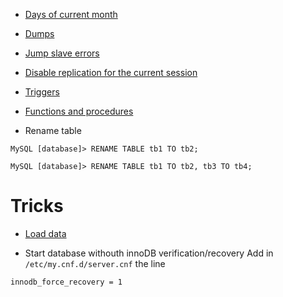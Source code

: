 <!-- TITLE: Mysql -->

* [Days of current month](/mysql/daysofmonth)

* [Dumps](/mysql/dumps)

* [Jump slave errors](mysql/jumpslaveerrors)

* [Disable replication for the current session](mysql/disablereplicationforsession)

* [Triggers](mysql/triggers)

* [Functions and procedures](mysql/funcsprocs)

* Rename table
```mysql
MySQL [database]> RENAME TABLE tb1 TO tb2;
```
```mysql
MySQL [database]> RENAME TABLE tb1 TO tb2, tb3 TO tb4;
```


# Tricks

* [Load data](mysql/loaddata)

* Start database withouth innoDB verification/recovery
Add in `/etc/my.cnf.d/server.cnf` the line

```text
innodb_force_recovery = 1
```
